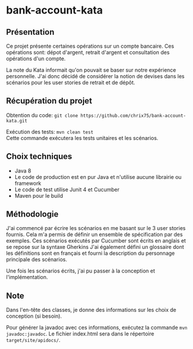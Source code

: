 # bank-account-kata

## Présentation 

Ce projet présente certaines opérations sur un compte bancaire.
Ces opérations sont: dépot d'argent, retrait d'argent et consultation des opérations d'un compte.

La note du Kata informait qu'on pouvait se baser sur notre expérience personnelle.
J'ai donc décidé de considérer la notion de devises dans les scénarios pour les user stories de retrait et de dépôt.

## Récupération du projet

Obtention du code: ```git clone https://github.com/chrix75/bank-account-kata.git```

Exécution des tests: ```mvn clean test```   
Cette commande exécutera les tests unitaires et les scénarios.

## Choix techniques

+ Java 8
+ Le code de production est en pur Java et n'utilise aucune librairie ou framework
+ Le code de test utilise Junit 4 et Cucumber
+ Maven pour le build

## Méthodologie

J'ai commencé par écrire les scénarios en me basant sur le 3 user stories fournis. Cela m'a permis de définir un ensemble de spécification par des exemples.
Ces scénarios exécutés par Cucumber sont écrits en anglais et se repose sur la syntaxe Gherkins 
J'ai également défini un glossaire dont les définitions sont en français et fourni la description du personnage principale des scénarios.

Une fois les scénarios écrits, j'ai pu passer à la conception et l'implémentation.

## Note

Dans l'en-tête des classes, je donne des informations sur les choix de conception (si besoin).

Pour générer la javadoc avec ces informations, exécutez la commande ```mvn javadoc:javadoc```. Le fichier index.html sera dans le répertoire ```target/site/apidocs/```.


